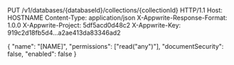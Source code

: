 PUT /v1/databases/{databaseId}/collections/{collectionId} HTTP/1.1
Host: HOSTNAME
Content-Type: application/json
X-Appwrite-Response-Format: 1.0.0
X-Appwrite-Project: 5df5acd0d48c2
X-Appwrite-Key: 919c2d18fb5d4...a2ae413da83346ad2

{
  "name": "[NAME]",
  "permissions": ["read(\"any\")"],
  "documentSecurity": false,
  "enabled": false
}
